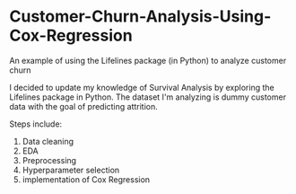 # Customer-Churn-Analysis-Using-Cox-Regression
An example of using the Lifelines package (in Python) to analyze customer churn

I decided to update my knowledge of Survival Analysis by exploring the Lifelines package in Python. The dataset I'm analyzing is dummy customer data with the goal of predicting attrition. 

Steps include:
1. Data cleaning
2. EDA
3. Preprocessing
4. Hyperparameter selection
5. implementation of Cox Regression
